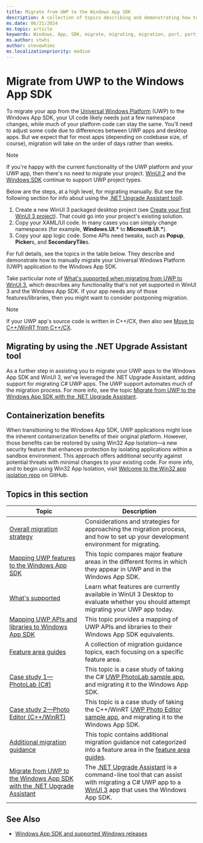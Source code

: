 ```yaml
---
title: Migrate from UWP to the Windows App SDK
description: A collection of topics describing and demonstrating how to migrate your Universal Windows Platform (UWP) application to the Windows App SDK.
ms.date: 06/21/2024
ms.topic: article
keywords: Windows, App, SDK, migrate, migrating, migration, port, porting, overview, hybrid crt, hybrid, crt
ms.author: stwhi
author: stevewhims
ms.localizationpriority: medium
---
```


# Migrate from UWP to the Windows App SDK

To migrate your app from the [Universal Windows Platform](/windows/uwp/) (UWP) to the Windows App SDK, your UI code likely needs just a few namespace changes, while much of your platform code can stay the same. You'll need to adjust some code due to differences between UWP apps and desktop apps. But we expect that for most apps (depending on codebase size, of course), migration will take on the order of days rather than weeks.

> [!NOTE]
> If you're happy with the current functionality of the UWP platform and your UWP app, then there's no need to migrate your project. [WinUI 2](../../winui/winui2/index.md) and the [Windows SDK](https://developer.microsoft.com/windows/downloads/windows-sdk/) continue to support UWP project types.

Below are the steps, at a high level, for migrating manually. But see the following section for info about using the [.NET Upgrade Assistant tool](#migrating-by-using-the-net-upgrade-assistant-tool)).

1. Create a new WinUI 3 packaged desktop project (see [Create your first WinUI 3 project](../../winui/winui3/create-your-first-winui3-app.md)). That could go into your project's existing solution.
2. Copy your XAML/UI code. In many cases you can simply change namespaces (for example, **Windows.UI.\*** to **Microsoft.UI.\***).
3. Copy your app logic code. Some APIs need tweaks, such as **Popup**, **Picker**s, and **SecondaryTile**s.

For full details, see the topics in the table below. They describe and demonstrate how to manually migrate your Universal Windows Platform (UWP) application to the Windows App SDK.

Take particular note of [What's supported when migrating from UWP to WinUI 3](./what-is-supported.md), which describes any functionality that's not yet supported in WinUI 3 and the Windows App SDK. If your app needs any of those features/libraries, then you might want to consider postponing migration.

> [!NOTE]
> If your UWP app's source code is written in C++/CX, then also see [Move to C++/WinRT from C++/CX](/windows/uwp/cpp-and-winrt-apis/move-to-winrt-from-cx).

## Migrating by using the .NET Upgrade Assistant tool

As a further step in assisting you to migrate your UWP apps to the Windows App SDK and WinUI 3, we've leveraged the .NET Upgrade Assistant, adding support for migrating C# UWP apps. The UWP support automates much of the migration process. For more info, see the topic [Migrate from UWP to the Windows App SDK with the .NET Upgrade Assistant](upgrade-assistant.md).

## Containerization benefits

When transitioning to the Windows App SDK, UWP applications might lose the inherent containerization benefits of their original platform. However, those benefits can be restored by using Win32 App Isolation&mdash;a new security feature that enhances protection by isolating applications within a sandbox environment. This approach offers additional security against potential threats with minimal changes to your existing code. For more info, and to begin using Win32 App Isolation, visit [Welcome to the Win32 app isolation repo](https://github.com/microsoft/win32-app-isolation) on GitHub.

## Topics in this section

| Topic | Description |
| - | - |
| [Overall migration strategy](overall-migration-strategy.md) | Considerations and strategies for approaching the migration process, and how to set up your development environment for migrating. |
| [Mapping UWP features to the Windows App SDK](feature-mapping-table.md) | This topic compares major feature areas in the different forms in which they appear in UWP and in the Windows App SDK. |
| [What's supported](what-is-supported.md) | Learn what features are currently available in WinUI 3 Desktop to evaluate whether you should attempt migrating your UWP app today. |
| [Mapping UWP APIs and libraries to Windows App SDK](api-mapping-table.md) | This topic provides a mapping of UWP APIs and libraries to their Windows App SDK equivalents. |
| [Feature area guides](guides/feature-area-guides-ovw.md) | A collection of migration guidance topics, each focusing on a specific feature area. |
| [Case study 1—PhotoLab (C#)](case-study-1.md) | This topic is a case study of taking the C# [UWP PhotoLab sample app](/samples/microsoft/windows-appsample-photo-lab/photolab-sample/), and migrating it to the Windows App SDK. |
| [Case study 2—Photo Editor (C++/WinRT)](case-study-2.md) | This topic is a case study of taking the C++/WinRT [UWP Photo Editor sample app](/samples/microsoft/windows-appsample-photo-editor/photo-editor-cwinrt-sample-application/), and migrating it to the Windows App SDK. |
| [Additional migration guidance](misc-info.md) | This topic contains additional migration guidance not categorized into a feature area in the [feature area guides](guides/feature-area-guides-ovw.md). |
| [Migrate from UWP to the Windows App SDK with the .NET Upgrade Assistant](upgrade-assistant.md) | The [.NET Upgrade Assistant](/dotnet/core/porting/upgrade-assistant-overview) is a command-line tool that can assist with migrating a C# UWP app to a [WinUI 3](../../winui/index.md) app that uses the Windows App SDK. |

## See Also

- [Windows App SDK and supported Windows releases](../support.md)

